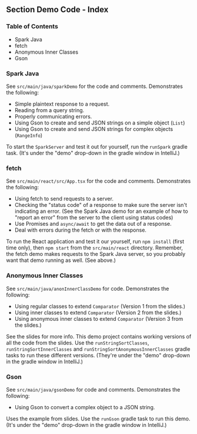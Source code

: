## Section Demo Code - Index

### Table of Contents
- Spark Java
- fetch
- Anonymous Inner Classes
- Gson

### Spark Java
See `src/main/java/sparkDemo` for the code and comments. Demonstrates the following:

- Simple plaintext response to a request.
- Reading from a query string.
- Properly communicating errors.
- Using Gson to create and send JSON strings on a simple object (`List`)
- Using Gson to create and send JSON strings for complex objects (`RangeInfo`)

To start the `SparkServer` and test it out for yourself, run the `runSpark` gradle task. (It's under the "demo" drop-down in the gradle window in IntelliJ.)

### fetch
See `src/main/react/src/App.tsx` for the code and comments. Demonstrates the following:

- Using fetch to send requests to a server.
- Checking the "status code" of a response to make sure the server isn't indicating an error. (See the Spark Java demo for an example of how to "report an error" from the server to the client using status codes)
- Use Promises and `async/await` to get the data out of a response.
- Deal with errors during the fetch or with the response.

To run the React application and test it our yourself, run `npm install` (first time only), then `npm start` from the `src/main/react` directory. Remember, the fetch demo makes requests to the Spark Java server, so you probably want that demo running as well. (See above.)

### Anonymous Inner Classes
See `src/main/java/anonInnerClassDemo` for code. Demonstrates the following:

- Using regular classes to extend `Comparator` (Version 1 from the slides.)
- Using inner classes to extend `Comparator` (Version 2 from the slides.)
- Using anonymous inner classes to extend `Comparator` (Version 3 from the slides.)

See the slides for more info. This demo project contains working versions of all the code from the slides. Use the `runStringSortClasses`, `runStringSortInnerClasses` and `runStringSortAnonymousInnerClasses` gradle tasks to run these different versions. (They're under the "demo" drop-down in the gradle window in IntelliJ.)

### Gson
See `src/main/java/gsonDemo` for code and comments. Demonstrates the following:

- Using Gson to convert a complex object to a JSON string. 

Uses the example from slides. Use the `runGson` gradle task to run this demo. (It's under the "demo" drop-down in the gradle window in IntelliJ.)
